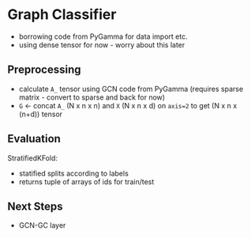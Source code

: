 # Graph Classifier


- borrowing code from PyGamma for data import etc.
- using dense tensor for now - worry about this later


## Preprocessing

- calculate `A_` tensor using GCN code from PyGamma (requires sparse matrix - convert to sparse and back for now)
- `G` <- concat `A_` (N x n x n) and `X` (N x n x d) on `axis=2` to get (N x n x (n+d)) tensor


## Evaluation

StratifiedKFold:
- statified splits according to labels
- returns tuple of arrays of ids for train/test

## Next Steps

- GCN-GC layer
